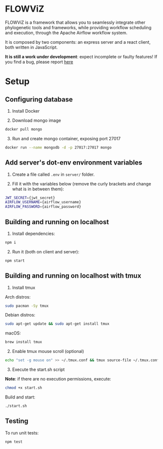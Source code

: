 # FLOWViZ

FLOWViZ is a framework that allows you to seamlessly
integrate other phylogenetic tools and frameworks,
while providing workflow scheduling and execution,
through the Apache Airflow workflow system.

It is composed by two components: an express server
and a react client,
both written in JavaScript.

**It is still a work under development**: expect incomplete or faulty features!
If you find a bug,
please report [here](https://github.com/mig07/FLOWViZ/issues)

# Setup

## Configuring database

1. Install Docker

2. Download mongo image

```sh
docker pull mongo
```

3. Run and create mongo container, exposing port 27017

```sh
docker run --name mongodb -d -p 27017:27017 mongo
```

## Add server's dot-env environment variables

1. Create a file called `.env` in `server/` folder.

2. Fill it with the variables below (remove the curly brackets and change what is in between them):

```sh
JWT_SECRET={jwt_secret}
AIRFLOW_USERNAME={airflow_username}
AIRFLOW_PASSWORD={airflow_password}
```

## Building and running on localhost

1. Install dependencies:

```sh
npm i
```

2. Run it (both on client and server):

```sh
npm start
```

## Building and running on localhost **with tmux**

1. Install tmux

Arch distros:
```sh
sudo pacman -Sy tmux
```

Debian distros:
```sh
sudo apt-get update && sudo apt-get install tmux
```

macOS:
```sh
brew install tmux
```

2. Enable tmux mouse scroll (optional)

```sh
echo "set -g mouse on" >> ~/.tmux.conf && tmux source-file ~/.tmux.conf
```

3. Execute the start.sh script

**Note**: if there are no execution permissions, execute:
```sh
chmod +x start.sh
```

Build and start:
```sh
./start.sh
```

## Testing

To run unit tests:

```sh
npm test
```
